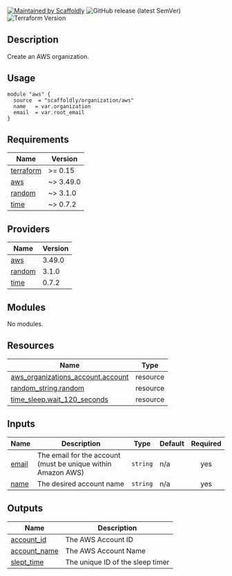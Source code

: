 [![Maintained by Scaffoldly](https://img.shields.io/badge/maintained%20by-scaffoldly-blueviolet)](https://github.com/scaffoldly)
![GitHub release (latest SemVer)](https://img.shields.io/github/v/release/scaffoldly/terraform-aws-organization)
![Terraform Version](https://img.shields.io/badge/tf-%3E%3D0.15.0-blue.svg)

## Description

Create an AWS organization.

## Usage

```hcl
module "aws" {
  source  = "scaffoldly/organization/aws"
  name   = var.organization
  email  = var.root_email
}
```

<!-- BEGIN_TF_DOCS -->

## Requirements

| Name                                                                     | Version   |
| ------------------------------------------------------------------------ | --------- |
| <a name="requirement_terraform"></a> [terraform](#requirement_terraform) | >= 0.15   |
| <a name="requirement_aws"></a> [aws](#requirement_aws)                   | ~> 3.49.0 |
| <a name="requirement_random"></a> [random](#requirement_random)          | ~> 3.1.0  |
| <a name="requirement_time"></a> [time](#requirement_time)                | ~> 0.7.2  |

## Providers

| Name                                                      | Version |
| --------------------------------------------------------- | ------- |
| <a name="provider_aws"></a> [aws](#provider_aws)          | 3.49.0  |
| <a name="provider_random"></a> [random](#provider_random) | 3.1.0   |
| <a name="provider_time"></a> [time](#provider_time)       | 0.7.2   |

## Modules

No modules.

## Resources

| Name                                                                                                                                   | Type     |
| -------------------------------------------------------------------------------------------------------------------------------------- | -------- |
| [aws_organizations_account.account](https://registry.terraform.io/providers/hashicorp/aws/latest/docs/resources/organizations_account) | resource |
| [random_string.random](https://registry.terraform.io/providers/hashicorp/random/latest/docs/resources/string)                          | resource |
| [time_sleep.wait_120_seconds](https://registry.terraform.io/providers/hashicorp/time/latest/docs/resources/sleep)                      | resource |

## Inputs

| Name                                             | Description                                                  | Type     | Default | Required |
| ------------------------------------------------ | ------------------------------------------------------------ | -------- | ------- | :------: |
| <a name="input_email"></a> [email](#input_email) | The email for the account (must be unique within Amazon AWS) | `string` | n/a     |   yes    |
| <a name="input_name"></a> [name](#input_name)    | The desired account name                                     | `string` | n/a     |   yes    |

## Outputs

| Name                                                                    | Description                      |
| ----------------------------------------------------------------------- | -------------------------------- |
| <a name="output_account_id"></a> [account_id](#output_account_id)       | The AWS Account ID               |
| <a name="output_account_name"></a> [account_name](#output_account_name) | The AWS Account Name             |
| <a name="output_slept_time"></a> [slept_time](#output_slept_time)       | The unique ID of the sleep timer |

<!-- END_TF_DOCS -->
